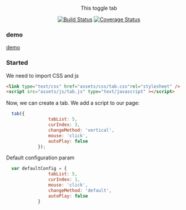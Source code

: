<div align="center">
  This toggle tab
  
[![Build Status](https://travis-ci.org/YcodeMan/tab.svg?branch=master)](https://travis-ci.org/YcodeMan/tab)
[![Coverage Status](https://coveralls.io/repos/github/YcodeMan/tab/badge.png)](https://coveralls.io/github/YcodeMan/tab)
</div>



### demo
[demo](https://ycodeman.github.io/tab/)
### Started
We need to import CSS and js
``` html
<link type="text/css" href="assets/css/tab.css"rel="stylesheet" />
<script src="assets/js/tab.js" type="text/javascript" ></script>
```
Now, we can create a tab. We add a script to our page:
``` javascript
  tab({
                tabList: 5,
                curIndex: 3,
                changeMethod: 'vertical',
                mouse: 'click',
                autoPlay: false
            });
```
Default configuration param
``` javascript
  var defaultConfig = {
				tabList: 5,
				curIndex: 1,
				mouse: 'click',
				changeMethod: 'default',
				autoPlay: false
			}
```
				